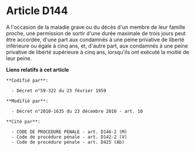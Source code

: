 # Article D144

A l'occasion de la maladie grave ou du décès d'un membre de leur famille proche, une permission de sortir d'une durée
maximale de trois jours peut être accordée, d'une part aux condamnés à une peine privative de liberté inférieure ou égale à
cinq ans, et, d'autre part, aux condamnés à une peine privative de liberté supérieure à cinq ans, lorsqu'ils ont exécuté la
moitié de leur peine.

**Liens relatifs à cet article**

	**Codifié par**:

	  - Décret n°59-322 du 23 février 1959

	**Modifié par**:

	  - Décret n°2010-1635 du 23 décembre 2010 - art. 10

	**Cité par**:

	  - CODE DE PROCEDURE PENALE - art. D146-2 (M)
	  - Code de procédure pénale - art. D142-2 (V)
	  - Code de procédure pénale - art. D425 (Ab)
